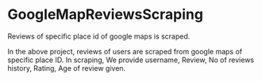 # GoogleMapReviewsScraping
Reviews of specific place id of google maps is scraped.

In the above project, reviews of users are scraped from google maps of specific place ID.
In scraping, We provide username, Review, No of reviews history, Rating, Age of review given.
